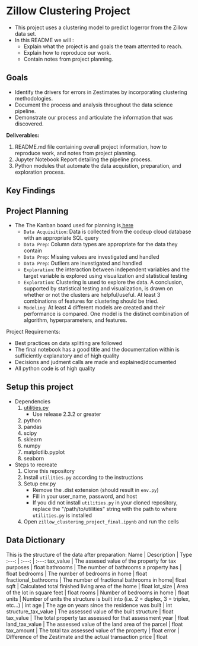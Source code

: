 # Zillow Clustering Project
- This project uses a clustering model to predict logerror from the Zillow data set.
- In this README we will :
    * Explain what the project is and goals the team attemted to reach. 
    * Explain how to reproduce our work. 
    * Contain notes from project planning.

## Goals
* Identify the drivers for errors in Zestimates by incorporating clustering methodologies.
* Document the process and analysis throughout the data science pipeline.
* Demonstrate our process and articulate the information that was discovered.

**Deliverables:**
1. README.md file containing overall project information, how to reproduce work, and notes from project planning.
2. Jupyter Notebook Report detailing the pipeline process.
3. Python modules that automate the data acquistion, preparation, and exploration process.

## Key Findings

## Project Planning
* The The Kanban board used for planning is<a href="https://github.com/orgs/david-and-brandon-the-sa-se-bros/projects/1"> here</a>
   * `Data Acquisition`: Data is collected from the codeup cloud database with an appropriate SQL query
   * `Data Prep`: Column data types are appropriate for the data they contain
   * `Data Prep`: Missing values are investigated and handled
   * `Data Prep`: Outliers are investigated and handled
   * `Exploration`: the interaction between independent variables and the target variable is explored using visualization and statistical testing
   * `Exploration`: Clustering is used to explore the data. A conclusion, supported by statistical testing and visualization, is drawn on whether or not the clusters are helpful/useful. At least 3 combinations of features for clustering should be tried.
   * `Modeling`: At least 4 different models are created and their performance is compared. One model is the distinct combination of algorithm, hyperparameters, and features.

Project Requirements:
   - Best practices on data splitting are followed
   - The final notebook has a good title and the documentation within is sufficiently explanatory and of high quality
   - Decisions and judment calls are made and explained/documented
   - All python code is of high quality

## Setup this project
* Dependencies
    1. [utilities.py](https://github.com/david-ryan-alviola/utilities/releases)
        * Use release 2.3.2 or greater
    2. python
    3. pandas
    4. scipy
    5. sklearn
    6. numpy
    7. matplotlib.pyplot
    8. seaborn
* Steps to recreate
    1. Clone this repository
    2. Install `utilities.py` according to the instructions
    3. Setup env.py
        * Remove the .dist extension (should result in `env.py`)
        * Fill in your user_name, password, and host
        * If you did not install `utilities.py` in your cloned repository, replace the "/path/to/utilities" string with the path to where `utilities.py` is installed
    4. Open `zillow_clustering_project_final.ipynb` and run the cells



## Data Dictionary
This is the structure of the data after preparation:
Name | Description | Type
:---: | :---: | :---:
tax_value | The assesed value of the property for tax purposes | float
bathrooms | The number of bathrooms a property has  | float
bedrooms  | The number of bedrooms in home |   float
fractional_bathrooms | The number of fractional bathrooms in home| float
sqft | Calculated total finished living area of the home | float
lot_size | Area of the lot in square feet | float
rooms |  Number of bedrooms in home  | float
units |  Number of units the structure is built into (i.e. 2 = duplex, 3 = triplex, etc...) | int
age |  The age on years since the residence was built | int
structure_tax_value | The assessed value of the built structure  | float
tax_value | The total property tax assessed for that assessment year | float
land_tax_value | The assessed value of the land area of the parcel | float
tax_amount | The total tax assessed value of the property | float
error | Difference of the Zestimate and the actual transaction price | float
